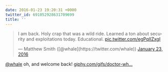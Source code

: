 ```yaml
---
date: 2016-01-23 19:20:31 +0000
twitter_id: 691052928631709699
title: ''
---
```


<blockquote class="twitter-tweet"><p lang="en" dir="ltr">I am back. Holy crap that was a wild ride. Learned a ton about security and exploitations today. Educational. <a href="https://t.co/egPqIIZxgI">pic.twitter.com/egPqIIZxgI</a></p>&mdash; Matthew Smith ([@whale](https://twitter.com/whale)) <a href="https://twitter.com/whale/status/691047655988944896?ref_src=twsrc%5Etfw">January 23, 2016</a></blockquote>
<script async src="https://platform.twitter.com/widgets.js" charset="utf-8"></script>

[@whale](https://twitter.com/whale) oh, and welcome back! [giphy.com/gifs/doctor-wh…](http://giphy.com/gifs/doctor-who-eleven-doctorwho-B58qxazWfT1du?tc=1)
